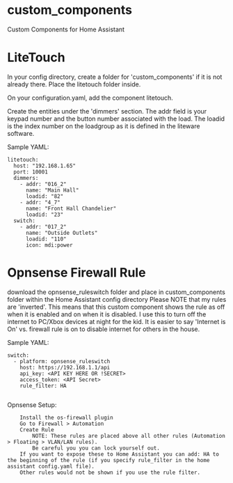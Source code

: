 # custom_components
Custom Components for Home Assistant

# LiteTouch
In your config directory, create a folder for 'custom_components' if it is not already there.  Place the litetouch folder inside.

On your configuration.yaml, add the component litetouch.  

Create the entities under the 'dimmers' section.  The addr field is your keypad number and the button number associated with the load.  The loadid is the index number on the loadgroup as it is defined in the liteware software.

Sample YAML:

    litetouch:
      host: "192.168.1.65"
      port: 10001
      dimmers:
        - addr: "016_2"
          name: "Main Hall"
          loadid: "82"
        - addr: "4_7"
          name: "Front Hall Chandelier"
          loadid: "23"
      switch:
        - addr: "017_2"
          name: "Outside Outlets"
          loadid: "110"
          icon: mdi:power
          

# Opnsense Firewall Rule

download the opnsense_ruleswitch folder and place in custom_components folder within the Home Assistant config directory
Please NOTE that my rules are 'inverted'.  This means that this custom component shows the rule as off when it is enabled and on when it is disabled.  I use this to turn off the internet to PC/Xbox devices at night for the kid.  It is easier to say 'Internet is On' vs. firewall rule is on to disable internet for others in the house.


Sample YAML:
```
switch:
  - platform: opnsense_ruleswitch
    host: https://192.168.1.1/api
    api_key: <API KEY HERE OR !SECRET>
    access_token: <API Secret>
    rule_filter: HA
        
```        
Opnsense Setup:
```
    Install the os-firewall plugin
    Go to Firewall > Automation
    Create Rule
        NOTE: These rules are placed above all other rules (Automation > Floating > VLAN/LAN rules).  
        Be careful you you can lock yourself out.
    If you want to expose these to Home Assistant you can add: HA to the beginning of the rule (if you specify rule_filter in the home assistant config.yaml file).  
    Other rules would not be shown if you use the rule filter.
```
